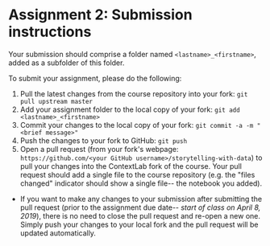 # Assignment 2: Submission instructions

Your submission should comprise a folder named `<lastname>_<firstname>`, added as a subfolder of this folder.

To submit your assignment, please do the following:
1. Pull the latest changes from the course repository into your fork: `git pull upstream master`
2. Add your assignment folder to the local copy of your fork: `git add <lastname>_<firstname>`
3. Commit your changes to the local copy of your fork: `git commit -a -m "<brief message>"`
4. Push the changes to your fork to GitHub: `git push`
5. Open a pull request (from your fork's webpage: `https://github.com/<your GitHub username>/storytelling-with-data`) to pull your changes into the ContextLab fork of the course.  Your pull request should add a single file to the course repository (e.g. the "files changed" indicator should show a single file-- the notebook you added).
  - If you want to make any changes to your submission after submitting the pull request (prior to the assignment due date-- *start of class on April 8, 2019*), there is no need to close the pull request and re-open a new one.  Simply push your changes to your local fork and the pull request will be updated automatically.
